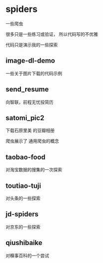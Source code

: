 # spiders
一些爬虫

很多只是一些练习或验证，  所以代码写的不优雅

代码只是演示我的一些探索

## image-dl-demo
一些关于图片下载的代码示例

##  send_resume

向智联，前程无忧投简历

##  satomi_pic2

下载石原里美 的豆瓣相册

爬虫展示了 通用爬虫的概念

##  taobao-food

对淘宝数据的搜集的一次探索

##  toutiao-tuji
对头条的一些探索

##  jd-spiders
对京东的一些探索

##  qiushibaike
对糗事百科的一个尝试
